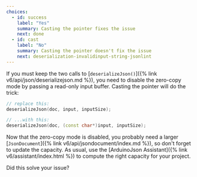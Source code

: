 ```yaml
---
choices:
  - id: success
    label: "Yes"
    summary: Casting the pointer fixes the issue
    next: done
  - id: cast
    label: "No"
    summary: Casting the pointer doesn't fix the issue
    next: deserialization-invalidinput-string-jsonlint
---
```


If you must keep the two calls to [`deserializeJson()`]({% link v6/api/json/deserializejson.md %}), you need to disable the zero-copy mode by passing a read-only input buffer. Casting the pointer will do the trick:

```c++
// replace this:
deserializeJson(doc, input, inputSize);

// ...with this:
deserializeJson(doc, (const char*)input, inputSize);
```

Now that the zero-copy mode is disabled, you probably need a larger [`JsonDocument`]({% link v6/api/jsondocument/index.md %}), so don't forget to update the capacity. As usual, use the [ArduinoJson Assistant]({% link v6/assistant/index.html %}) to compute the right capacity for your project.

Did this solve your issue?